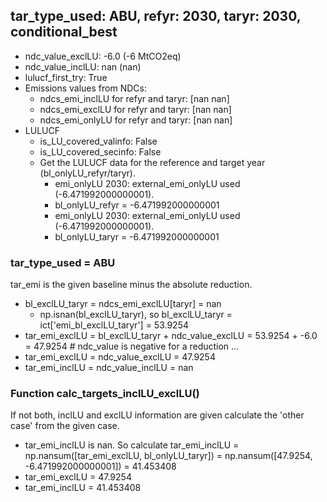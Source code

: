 

## tar_type_used: ABU, refyr: 2030, taryr: 2030, conditional_best
- ndc_value_exclLU: -6.0 (-6 MtCO2eq)
- ndc_value_inclLU: nan (nan)
- lulucf_first_try: True
- Emissions values from NDCs:
  - ndcs_emi_inclLU for refyr and taryr: [nan nan]
  - ndcs_emi_exclLU for refyr and taryr: [nan nan]
  - ndcs_emi_onlyLU for refyr and taryr: [nan nan]
- LULUCF
  - is_LU_covered_valinfo: False
  - is_LU_covered_secinfo: False
  - Get the LULUCF data for the reference and target year (bl_onlyLU_refyr/taryr).
    - emi_onlyLU 2030: external_emi_onlyLU used (-6.471992000000001).
    - bl_onlyLU_refyr = -6.471992000000001
    - emi_onlyLU 2030: external_emi_onlyLU used (-6.471992000000001).
    - bl_onlyLU_taryr = -6.471992000000001
### tar_type_used = ABU
tar_emi is the given baseline minus the absolute reduction.
- bl_exclLU_taryr = ndcs_emi_exclLU[taryr] = nan
  - np.isnan(bl_exclLU_taryr), so bl_exclLU_taryr = ict['emi_bl_exclLU_taryr'] = 53.9254
- tar_emi_exclLU = bl_exclLU_taryr + ndc_value_exclLU = 53.9254 + -6.0 = 47.9254 # ndc_value is negative for a reduction ...
- tar_emi_exclLU = ndc_value_exclLU = 47.9254
- tar_emi_inclLU = ndc_value_inclLU = nan
### Function calc_targets_inclLU_exclLU()
If not both, inclLU and exclLU information are given calculate the 'other case' from the given case.
- tar_emi_inclLU is nan. So calculate tar_emi_inclLU = np.nansum([tar_emi_exclLU, bl_onlyLU_taryr]) = np.nansum([47.9254, -6.471992000000001]) = 41.453408
- tar_emi_exclLU = 47.9254
- tar_emi_inclLU = 41.453408
